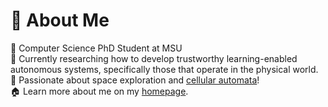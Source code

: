 # 📜 About Me
🔬 Computer Science PhD Student at MSU <br>
🚗 Currently researching how to develop trustworthy learning-enabled autonomous systems, specifically those that operate in the physical world. <br>
🚀 Passionate about space exploration and [cellular automata](https://solzilberman.github.io/reactGameofLife/)!<br>
🏠 Learn more about me on my [homepage](https://solzilberman.github.io/).
<!---
<p>
<p align="left"> <img src="https://komarev.com/ghpvc/?username=solzilberman" alt="solzilberman" />
</p>
--->

